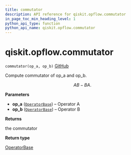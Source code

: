 ```yaml
---
title: commutator
description: API reference for qiskit.opflow.commutator
in_page_toc_min_heading_level: 1
python_api_type: function
python_api_name: qiskit.opflow.commutator
---
```


# qiskit.opflow\.commutator

<span id="qiskit.opflow.commutator" />

`commutator(op_a, op_b)` [GitHub](https://github.com/qiskit/qiskit/tree/stable/0.22/qiskit/opflow/utils.py "view source code")

Compute commutator of op\_a and op\_b.

$$
AB - BA.
$$

**Parameters**

*   **op\_a** ([`OperatorBase`](qiskit.opflow.OperatorBase "qiskit.opflow.operator_base.OperatorBase")) – Operator A
*   **op\_b** ([`OperatorBase`](qiskit.opflow.OperatorBase "qiskit.opflow.operator_base.OperatorBase")) – Operator B

**Returns**

the commutator

**Return type**

[OperatorBase](qiskit.opflow.OperatorBase "qiskit.opflow.OperatorBase")

